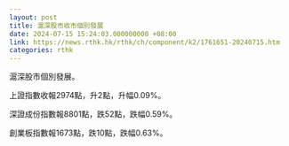 ```yaml
---
layout: post
title: 滬深股市收市個別發展
date: 2024-07-15 15:24:03.000000000 +08:00
link: https://news.rthk.hk/rthk/ch/component/k2/1761651-20240715.htm
categories: rthk
---
```


滬深股市個別發展。

上證指數收報2974點，升2點，升幅0.09%。

深證成份指數報8801點，跌52點，跌幅0.59%。

創業板指數報1673點，跌10點，跌幅0.63%。
